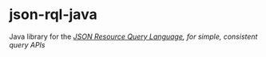 # json-rql-java
Java library for the 
_[JSON Resource Query Language](http://json-rql.org), for simple, consistent query APIs_
